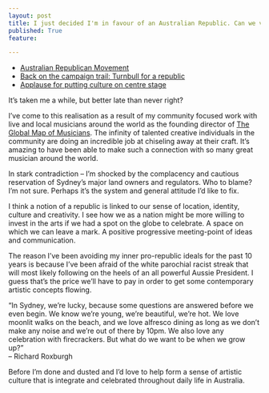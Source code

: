 ```yaml
---
layout: post
title: I just decided I'm in favour of an Australian Republic. Can we vote again?
published: True
feature: 

---
```


*   [Australian Republican Movement](http://www.ouridentity.org.au/)
*   [Back on the campaign trail: Turnbull for a republic](http://www.smh.com.au/opinion/political-news/back-on-the-campaign-trail-turnbull-for-a-republic-20130405-2hc8v.html)
*   [Applause for putting culture on centre stage](http://www.smh.com.au/comment/applause-for-putting-culture-on-centre-stage-20130509-2jajc.html)

It’s taken me a while, but better late than never right?

I’ve come to this realisation as a result of my community focused work with live and local musicians around the world as the founding director of [The Global Map of Musicians](http://www.musomap.com). The infinity of talented creative individuals in the community are doing an incredible job at chiseling away at their craft. It’s amazing to have been able to make such a connection with so many great musician around the world.

In stark contradiction – I’m shocked by the complacency and cautious reservation of Sydney’s major land owners and regulators. Who to blame? I’m not sure. Perhaps it’s the system and general attitude I’d like to fix.

I think a notion of a republic is linked to our sense of location, identity, culture and creativity. I see how we as a nation might be more willing to invest in the arts if we had a spot on the globe to celebrate. A space on which we can leave a mark. A positive progressive meeting-point of ideas and communication.

The reason I’ve been avoiding my inner pro-republic ideals for the past 10 years is because I’ve been afraid of the white parochial racist streak that will most likely following on the heels of an all powerful Aussie President. I guess that’s the price we’ll have to pay in order to get some contemporary artistic concepts flowing.

“In Sydney, we’re lucky, because some questions are answered before we even begin. We know we’re young, we’re beautiful, we’re hot. We love moonlit walks on the beach, and we love alfresco dining as long as we don’t make any noise and we’re out of there by 10pm. We also love any celebration with firecrackers. But what do we want to be when we grow up?”  
– Richard Roxburgh

Before I’m done and dusted and I’d love to help form a sense of artistic culture that is integrate and celebrated throughout daily life in Australia.